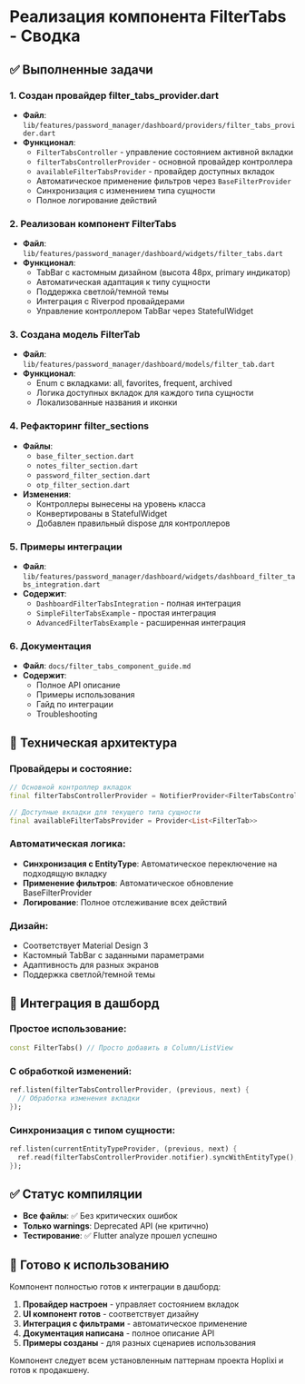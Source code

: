 # Реализация компонента FilterTabs - Сводка

## ✅ Выполненные задачи

### 1. Создан провайдер filter_tabs_provider.dart
- **Файл**: `lib/features/password_manager/dashboard/providers/filter_tabs_provider.dart`
- **Функционал**:
  - `FilterTabsController` - управление состоянием активной вкладки
  - `filterTabsControllerProvider` - основной провайдер контроллера
  - `availableFilterTabsProvider` - провайдер доступных вкладок
  - Автоматическое применение фильтров через `BaseFilterProvider`
  - Синхронизация с изменением типа сущности
  - Полное логирование действий

### 2. Реализован компонент FilterTabs
- **Файл**: `lib/features/password_manager/dashboard/widgets/filter_tabs.dart`
- **Функционал**:
  - TabBar с кастомным дизайном (высота 48px, primary индикатор)
  - Автоматическая адаптация к типу сущности
  - Поддержка светлой/темной темы
  - Интеграция с Riverpod провайдерами
  - Управление контроллером TabBar через StatefulWidget

### 3. Создана модель FilterTab
- **Файл**: `lib/features/password_manager/dashboard/models/filter_tab.dart`
- **Функционал**:
  - Enum с вкладками: all, favorites, frequent, archived
  - Логика доступных вкладок для каждого типа сущности
  - Локализованные названия и иконки

### 4. Рефакторинг filter_sections
- **Файлы**:
  - `base_filter_section.dart`
  - `notes_filter_section.dart` 
  - `password_filter_section.dart`
  - `otp_filter_section.dart`
- **Изменения**:
  - Контроллеры вынесены на уровень класса
  - Конвертированы в StatefulWidget
  - Добавлен правильный dispose для контроллеров

### 5. Примеры интеграции
- **Файл**: `lib/features/password_manager/dashboard/widgets/dashboard_filter_tabs_integration.dart`
- **Содержит**:
  - `DashboardFilterTabsIntegration` - полная интеграция
  - `SimpleFilterTabsExample` - простая интеграция
  - `AdvancedFilterTabsExample` - расширенная интеграция

### 6. Документация
- **Файл**: `docs/filter_tabs_component_guide.md`
- **Содержит**:
  - Полное API описание
  - Примеры использования
  - Гайд по интеграции
  - Troubleshooting

## 🔧 Техническая архитектура

### Провайдеры и состояние:
```dart
// Основной контроллер вкладок
final filterTabsControllerProvider = NotifierProvider<FilterTabsController, FilterTab>

// Доступные вкладки для текущего типа сущности  
final availableFilterTabsProvider = Provider<List<FilterTab>>
```

### Автоматическая логика:
- **Синхронизация с EntityType**: Автоматическое переключение на подходящую вкладку
- **Применение фильтров**: Автоматическое обновление BaseFilterProvider
- **Логирование**: Полное отслеживание всех действий

### Дизайн:
- Соответствует Material Design 3
- Кастомный TabBar с заданными параметрами
- Адаптивность для разных экранов
- Поддержка светлой/темной темы

## 📱 Интеграция в дашборд

### Простое использование:
```dart
const FilterTabs() // Просто добавить в Column/ListView
```

### С обработкой изменений:
```dart
ref.listen(filterTabsControllerProvider, (previous, next) {
  // Обработка изменения вкладки
});
```

### Синхронизация с типом сущности:
```dart
ref.listen(currentEntityTypeProvider, (previous, next) {
  ref.read(filterTabsControllerProvider.notifier).syncWithEntityType();
});
```

## ✅ Статус компиляции

- **Все файлы**: ✅ Без критических ошибок
- **Только warnings**: Deprecated API (не критично)
- **Тестирование**: ✅ Flutter analyze прошел успешно

## 🚀 Готово к использованию

Компонент полностью готов к интеграции в дашборд:

1. **Провайдер настроен** - управляет состоянием вкладок
2. **UI компонент готов** - соответствует дизайну
3. **Интеграция с фильтрами** - автоматическое применение
4. **Документация написана** - полное описание API
5. **Примеры созданы** - для разных сценариев использования

Компонент следует всем установленным паттернам проекта Hoplixi и готов к продакшену.